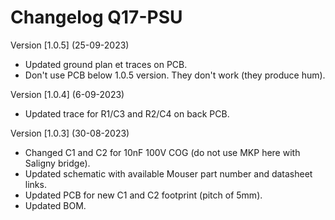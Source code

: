 # Changelog Q17-PSU


Version [1.0.5] (25-09-2023)

- Updated ground plan et traces on PCB.
- Don't use PCB below 1.0.5 version. They don't work (they produce hum).

Version [1.0.4] (6-09-2023)

- Updated trace for R1/C3 and R2/C4 on back PCB.

Version [1.0.3] (30-08-2023)

- Changed C1 and C2 for 10nF 100V COG (do not use MKP here with Saligny bridge).
- Updated schematic with available Mouser part number and datasheet links.
- Updated PCB for new C1 and C2 footprint (pitch of 5mm).
- Updated BOM.
